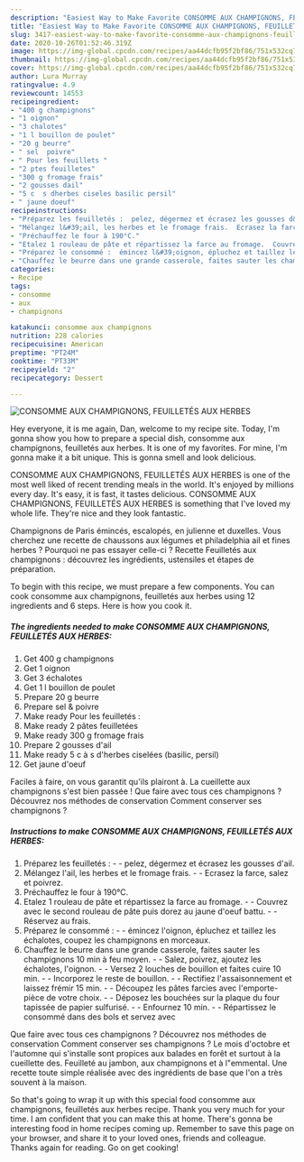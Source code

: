 ```yaml
---
description: "Easiest Way to Make Favorite CONSOMME AUX CHAMPIGNONS, FEUILLETÉS AUX HERBES"
title: "Easiest Way to Make Favorite CONSOMME AUX CHAMPIGNONS, FEUILLETÉS AUX HERBES"
slug: 3417-easiest-way-to-make-favorite-consomme-aux-champignons-feuilletes-aux-herbes
date: 2020-10-26T01:52:46.319Z
image: https://img-global.cpcdn.com/recipes/aa44dcfb95f2bf86/751x532cq70/consomme-aux-champignons-feuilletes-aux-herbes-photo-principale-de-la-recette.jpg
thumbnail: https://img-global.cpcdn.com/recipes/aa44dcfb95f2bf86/751x532cq70/consomme-aux-champignons-feuilletes-aux-herbes-photo-principale-de-la-recette.jpg
cover: https://img-global.cpcdn.com/recipes/aa44dcfb95f2bf86/751x532cq70/consomme-aux-champignons-feuilletes-aux-herbes-photo-principale-de-la-recette.jpg
author: Lura Murray
ratingvalue: 4.9
reviewcount: 14553
recipeingredient:
- "400 g champignons"
- "1 oignon"
- "3 chalotes"
- "1 l bouillon de poulet"
- "20 g beurre"
- " sel  poivre"
- " Pour les feuillets "
- "2 ptes feuilletes"
- "300 g fromage frais"
- "2 gousses dail"
- "5 c  s dherbes ciseles basilic persil"
- " jaune doeuf"
recipeinstructions:
- "Préparez les feuilletés :  pelez, dégermez et écrasez les gousses d&#39;ail."
- "Mélangez l&#39;ail, les herbes et le fromage frais.  Ecrasez la farce, salez et poivrez."
- "Préchauffez le four à 190°C."
- "Etalez 1 rouleau de pâte et répartissez la farce au fromage.  Couvrez avec le second rouleau de pâte puis dorez au jaune d&#39;oeuf battu.  Réservez au frais."
- "Préparez le consommé :  émincez l&#39;oignon, épluchez et taillez les échalotes, coupez les champignons en morceaux."
- "Chauffez le beurre dans une grande casserole, faites sauter les champignons 10 min à feu moyen.  Salez, poivrez, ajoutez les échalotes, l&#39;oignon.  Versez 2 louches de bouillon et faites cuire 10 min.  Incorporez le reste de bouillon.  Rectifiez l&#39;assaisonnement et laissez frémir 15 min.  Découpez les pâtes farcies avec l&#39;emporte-pièce de votre choix.  Déposez les bouchées sur la plaque du four tapissée de papier sulfurisé.  Enfournez 10 min.  Répartissez le consommé dans des bols et servez avec"
categories:
- Recipe
tags:
- consomme
- aux
- champignons

katakunci: consomme aux champignons 
nutrition: 228 calories
recipecuisine: American
preptime: "PT24M"
cooktime: "PT33M"
recipeyield: "2"
recipecategory: Dessert

---
```



![CONSOMME AUX CHAMPIGNONS, FEUILLETÉS AUX HERBES](https://img-global.cpcdn.com/recipes/aa44dcfb95f2bf86/751x532cq70/consomme-aux-champignons-feuilletes-aux-herbes-photo-principale-de-la-recette.jpg)

Hey everyone, it is me again, Dan, welcome to my recipe site. Today, I'm gonna show you how to prepare a special dish, consomme aux champignons, feuilletés aux herbes. It is one of my favorites. For mine, I'm gonna make it a bit unique. This is gonna smell and look delicious.

CONSOMME AUX CHAMPIGNONS, FEUILLETÉS AUX HERBES is one of the most well liked of recent trending meals in the world. It's enjoyed by millions every day. It's easy, it is fast, it tastes delicious. CONSOMME AUX CHAMPIGNONS, FEUILLETÉS AUX HERBES is something that I've loved my whole life. They're nice and they look fantastic.

Champignons de Paris émincés, escalopés, en julienne et duxelles. Vous cherchez une recette de chaussons aux légumes et philadelphia ail et fines herbes ? Pourquoi ne pas essayer celle-ci ? Recette Feuilletés aux champignons : découvrez les ingrédients, ustensiles et étapes de préparation.


To begin with this recipe, we must prepare a few components. You can cook consomme aux champignons, feuilletés aux herbes using 12 ingredients and 6 steps. Here is how you cook it.

<!--inarticleads1-->

##### The ingredients needed to make CONSOMME AUX CHAMPIGNONS, FEUILLETÉS AUX HERBES:

1. Get 400 g champignons
1. Get 1 oignon
1. Get 3 échalotes
1. Get 1 l bouillon de poulet
1. Prepare 20 g beurre
1. Prepare  sel &amp; poivre
1. Make ready  Pour les feuilletés :
1. Make ready 2 pâtes feuilletées
1. Make ready 300 g fromage frais
1. Prepare 2 gousses d&#39;ail
1. Make ready 5 c à s d&#39;herbes ciselées (basilic, persil)
1. Get  jaune d&#39;oeuf


Faciles à faire, on vous garantit qu&#39;ils plairont à. La cueillette aux champignons s&#39;est bien passée ! Que faire avec tous ces champignons ? Découvrez nos méthodes de conservation Comment conserver ses champignons ? 

<!--inarticleads2-->

##### Instructions to make CONSOMME AUX CHAMPIGNONS, FEUILLETÉS AUX HERBES:

1. Préparez les feuilletés : -  - pelez, dégermez et écrasez les gousses d&#39;ail.
1. Mélangez l&#39;ail, les herbes et le fromage frais. -  - Ecrasez la farce, salez et poivrez.
1. Préchauffez le four à 190°C.
1. Etalez 1 rouleau de pâte et répartissez la farce au fromage. -  - Couvrez avec le second rouleau de pâte puis dorez au jaune d&#39;oeuf battu. -  - Réservez au frais.
1. Préparez le consommé : -  - émincez l&#39;oignon, épluchez et taillez les échalotes, coupez les champignons en morceaux.
1. Chauffez le beurre dans une grande casserole, faites sauter les champignons 10 min à feu moyen. -  - Salez, poivrez, ajoutez les échalotes, l&#39;oignon. -  - Versez 2 louches de bouillon et faites cuire 10 min. -  - Incorporez le reste de bouillon. -  - Rectifiez l&#39;assaisonnement et laissez frémir 15 min. -  - Découpez les pâtes farcies avec l&#39;emporte-pièce de votre choix. -  - Déposez les bouchées sur la plaque du four tapissée de papier sulfurisé. -  - Enfournez 10 min. -  - Répartissez le consommé dans des bols et servez avec


Que faire avec tous ces champignons ? Découvrez nos méthodes de conservation Comment conserver ses champignons ? Le mois d&#39;octobre et l&#39;automne qui s&#39;installe sont propices aux balades en forêt et surtout à la cueillette des. Feuilleté au jambon, aux champignons et à l&#34;emmental. Une recette toute simple réalisée avec des ingrédients de base que l&#39;on a très souvent à la maison. 

So that's going to wrap it up with this special food consomme aux champignons, feuilletés aux herbes recipe. Thank you very much for your time. I am confident that you can make this at home. There's gonna be interesting food in home recipes coming up. Remember to save this page on your browser, and share it to your loved ones, friends and colleague. Thanks again for reading. Go on get cooking!
